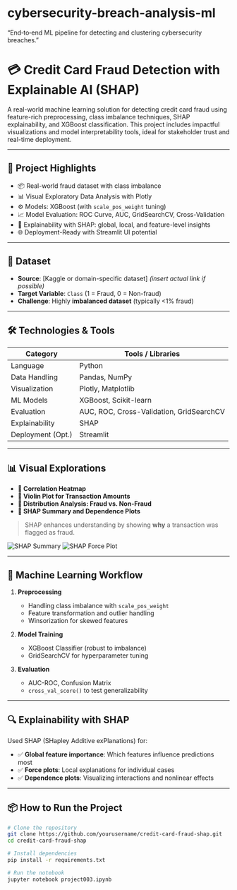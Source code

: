 # cybersecurity-breach-analysis-ml
“End‑to‑end ML pipeline for detecting and clustering cybersecurity breaches.”
# 💳 Credit Card Fraud Detection with Explainable AI (SHAP)

A real-world machine learning solution for detecting credit card fraud using feature-rich preprocessing, class imbalance techniques, SHAP explainability, and XGBoost classification. This project includes impactful visualizations and model interpretability tools, ideal for stakeholder trust and real-time deployment.

---

## 🚀 Project Highlights

- 📦 Real-world fraud dataset with class imbalance
- 📊 Visual Exploratory Data Analysis with Plotly
- ⚙️ Models: XGBoost (with `scale_pos_weight` tuning)
- 📈 Model Evaluation: ROC Curve, AUC, GridSearchCV, Cross-Validation
- 🧠 Explainability with SHAP: global, local, and feature-level insights
- 🌐 Deployment-Ready with Streamlit UI potential

---

## 📂 Dataset

- **Source**: [Kaggle or domain-specific dataset] *(insert actual link if possible)*
- **Target Variable**: `Class` (1 = Fraud, 0 = Non-fraud)
- **Challenge**: Highly **imbalanced dataset** (typically <1% fraud)

---

## 🛠️ Technologies & Tools

| Category           | Tools / Libraries                              |
|-------------------|--------------------------------------------------|
| Language          | Python                                           |
| Data Handling     | Pandas, NumPy                                    |
| Visualization     | Plotly, Matplotlib                               |
| ML Models         | XGBoost, Scikit-learn                            |
| Evaluation        | AUC, ROC, Cross-Validation, GridSearchCV         |
| Explainability    | SHAP                                             |
| Deployment (Opt.) | Streamlit                                        |

---

## 📊 Visual Explorations

- **📌 Correlation Heatmap**
- **📌 Violin Plot for Transaction Amounts**
- **📌 Distribution Analysis: Fraud vs. Non-Fraud**
- **📌 SHAP Summary and Dependence Plots**

> SHAP enhances understanding by showing **why** a transaction was flagged as fraud.

![SHAP Summary](./assets/shap_summary.png)
![SHAP Force Plot](./assets/shap_force.png)

---

## 🤖 Machine Learning Workflow

1. **Preprocessing**
   - Handling class imbalance with `scale_pos_weight`
   - Feature transformation and outlier handling
   - Winsorization for skewed features

2. **Model Training**
   - XGBoost Classifier (robust to imbalance)
   - GridSearchCV for hyperparameter tuning

3. **Evaluation**
   - AUC-ROC, Confusion Matrix
   - `cross_val_score()` to test generalizability

---

## 🔍 Explainability with SHAP

Used SHAP (SHapley Additive exPlanations) for:
- ✅ **Global feature importance**: Which features influence predictions most
- ✅ **Force plots**: Local explanations for individual cases
- ✅ **Dependence plots**: Visualizing interactions and nonlinear effects

---

## 📦 How to Run the Project

```bash
# Clone the repository
git clone https://github.com/yourusername/credit-card-fraud-shap.git
cd credit-card-fraud-shap

# Install dependencies
pip install -r requirements.txt

# Run the notebook
jupyter notebook project003.ipynb
